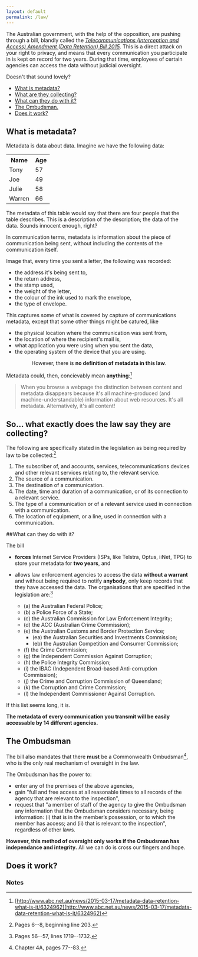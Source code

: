 ```yaml
---
layout: default
permalink: /law/
---
```


The Australian government, with the help of the opposition,
are pushing through a bill, blandly called
the [_Telecommunications (Interception and Access) Amendment
(Data Retention) Bill 2015_](http://parlinfo.aph.gov.au/parlInfo/search/display/display.w3p;query=Id:%22legislation/bills/r5375_third-reps/0000%22). 
This is a direct attack on your right to
privacy, and means that every communication you participate in is
kept on record for two years. During that time, employees of
certain agencies can access the data without judicial
oversight.

Doesn't that sound <span class="glyphicon glyphicon-heart"></span>lovely<span class="glyphicon glyphicon-heart"></span>?

- [What is metadata?](#what)
- [What are they collecting?](#collecting)
- [What can they do with it?](#do)
- [The Ombudsman.](#ombudsman)
- [Does it work?](#work)

## <a name="what"></a>What is metadata?
Metadata is data about data. Imagine we have the following data:

<div align="center">
    <table class="table table-striped table-hover">
        <tr>
            <th>Name</th>
            <th>Age</th>
        </tr>
          <tr>
            <td>Tony</td>
            <td>57</td>
          </tr>
          <tr>
            <td>Joe</td>
            <td>49</td>
          </tr>
          <tr>
            <td>Julie</td>
            <td>58</td>
          </tr>
          <tr>
            <td>Warren</td>
            <td>66</td>
          </tr>
    </table>
</div>

The metadata of this table would say that there are four
people that the table describes. This is a description of the
description; the data of the data. Sounds innocent enough, right?

In communication terms, metadata
is information about the piece of communication being sent, without
including the contents of the communication itself.

Image that, every time you sent a letter, the following was recorded:

- the address it's being sent to,
- the return address,
- the stamp used,
- the weight of the letter,
- the colour of the ink used to mark the envelope,
- the type of envelope.

This captures some of what is covered by capture of communications metadata, except that
some other things might be catured, like

- the physical location where the communication was sent from,
- the location of where the recipient's mail is,
- what application you were using when you sent the data,
- the operating system of the device that you are using.

<p class="lead" align="center">However, there is <strong>no definition of metadata in this law</strong>.</p>

Metadata could, then, concievably mean __anything__:[^nodef]

>When you browse a webpage the distinction between content and metadata disappears because it's all
machine-produced (and machine-understandable) information about web resources. It's all metadata. Alternatively,
it's all content!

## <a name="collecting"></a>So... what exactly does the law say they are collecting?
The following are specifically stated in the legislation as being required by law to
be collected:[^collection]

1. The subscriber of, and accounts, services, telecommunications devices and
other relevant services relating to, the relevant service.
1. The source of a communication.
1. The destination of a communication.
1. The date, time and duration of a communication, or of its connection to a relevant service.
1. The type of a communication or of a relevant service used in connection with a communication.
1. The location of equipment, or a line, used in connection with a communication.

##What can they do with it? <a name="do"></a>

The bill

- __forces__ Internet Service Providers (ISPs, like Telstra, Optus, iiNet, TPG) to
store your metadata for __two years__, and

- allows law enforcement agencies to access the data __without a warrant__ and
without being required to notify __anybody__, only keep records that they
have accessed the data. The
organisations that are specified in the legislation are:[^agencies]

    - (a) the Australian Federal Police;
    - (b) a Police Force of a State;
    - (c) the Australian Commission for Law Enforcement Integrity;
    - (d) the ACC (Australian Crime Commission);
    - (e) the Australian Customs and Border Protection Service;
        - (ea) the Australian Securities and Investments Commission;
        - (eb) the Australian Competition and Consumer Commission;
    - (f) the Crime Commission;
    - (g) the Independent Commission Against Corruption;
    - (h) the Police Integrity Commission;
    - (i) the IBAC (Independent Broad-based Anti-corruption Commission);
    - (j) the Crime and Corruption Commission of Queensland;
    - (k) the Corruption and Crime Commission;
    - (l) the Independent Commissioner Against Corruption.

If this list seems long, it is.

__The metadata of every communication you transmit will be easily accessable by <strong>14</strong>
different agencies.__

## The Ombudsman<a name="ombudsman"></a>

The bill also mandates that there __must__ be a Commonwealth Ombudsman[^ombudsman], who
is the only real mechanism of oversight in the law.

The Ombudsman has the power to:

- enter any of the premises of the above agencies,
- gain "full and free access at all reasonable times to all records of the agency that are relevant to the inspection",
- request that "a member of staff of the agency to give the Ombudsman any information that the Ombudsman considers necessary, being information:
(i) that is in the member’s possession, or to which the member has access; and (ii) that is relevant to the inspection", regardless
of other laws.

__However, this method of oversight only works if the Ombudsman has independance and integrity.__ All we can do is cross
our fingers and hope.

## Does it work?<a name="work"></a>

### Notes
[^nodef]: [http://www.abc.net.au/news/2015-03-17/metadata-data-retention-what-is-it/6324962](http://www.abc.net.au/news/2015-03-17/metadata-data-retention-what-is-it/6324962)
[^collection]: Pages 6--8, beginning line 203.
[^agencies]: Pages 56--57, lines 1719--1732.
[^ombudsman]: Chapter 4A, pages 77--83.
